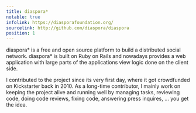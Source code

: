 ```yaml
---
title: diaspora*
notable: true
infolink: https://diasporafoundation.org/
sourcelink: http://github.com/diaspora/diaspora
position: 1
---
```


diaspora\* is a free and open source platform to build a distributed social
network. diaspora\* is built on Ruby on Rails and nowadays provides a web
application with large parts of the applications view logic done on the client
side.

I contributed to the project since its very first day, where it got crowdfunded
on Kickstarter back in 2010. As a long-time contributor, I mainly work on
keeping the project alive and running well by managing tasks, reviewing code,
doing code reviews, fixing code, answering press inquires, ... you get the idea.
